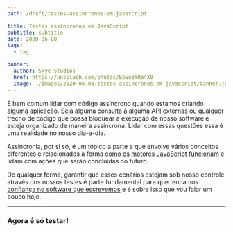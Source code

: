 ```yaml
---
path: /draft/testes-assincronos-em-javascript

title: Testes assíncronos em JavaScript
subtitle: subtitle
date: 2020-06-08
tags:
  - tag

banner:
  author: Skye Studios
  href: https://unsplash.com/photos/EbSozYRe4X0
  image: ./images/2020-06-08.testes-assincronos-em-javascript/banner.jpg
---
```


É bem comum lidar com código assíncrono quando estamos criando alguma aplicação. Seja alguma consulta à alguma API externas ou qualquer trecho de código que possa bloquear a execução de nosso software e esteja organizado de maneira assíncrona. Lidar com essas questões essa é uma realidade no nosso dia-a-dia.

Assincronia, por si só, é um tópico a parte e que envolve vários conceitos diferentes e relacionados à forma [como os motores JavaScript funcionam](https://gabrieluizramos.com.br/entendendo-o-v8-peca-por-peca/) e lidam com ações que serão concluídas no futuro.

De qualquer forma, garantir que esses cenários estejam sob nosso controle através dos nossos testes é parte fundamental para que tenhamos [confiança no software que escrevemos](https://gabrieluizramos.com.br/voce-confia-em-si/) e é sobre isso que vou falar um pouco hoje.

<!-- https://jestjs.io/docs/pt-BR/asynchronous -->


---

### Agora é só testar!
